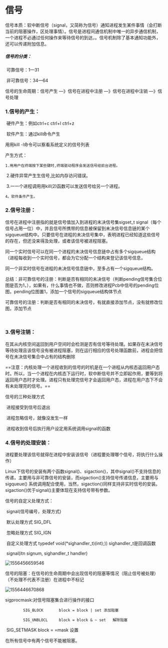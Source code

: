 # 信号

信号本质：软中断信号（signal，又简称为信号）通知进程发生某件事情（会打断当前的阻塞操作，区处理事情）。信号是进程间通信机制中唯一的异步通信机制，一个进程不必通过任何操作来等待信号的到达，。信号机制除了基本通知功能外，还可以传递附加信息。

##### 信号的分类：

​	可靠信号：1—31

​	非可靠信号：34—64



信号的生命周期：信号产生 —》信号在进程中注册 —》信号在进程中注销 —》信号处理



### 1.信号的产生：

​	硬件产生：例如ctrl+c	ctrl+l	ctrl+z

​	软件产生：通过kill命令产生

⽤用kill -l命令可以察看系统定义的信号列表

产生方式：

	1.⽤用户在终端按下某些键时,终端驱动程序会发送信号给前台进程。

​	2.硬件异常产⽣生信号,比如内存访问错误。

​	3.⼀一个进程调⽤用kill(2)函数可以发送信号给另⼀个进程。

	4。软件条件产生。



### 2.信号注册：

信号在进程中注册指的就是信号值加入到进程的未决信号集sigset_t signal（每个信号占用一位）中，并且信号所携带的信息被保留到未决信号信息链的某个sigqueue结构中。只要信号在进程的未决信号集中，表明进程已经知道这些信号的存在，但还没来得及处理，或者该信号被进程阻塞。

​	同一个实时信号可以在同一个进程的未决信号信息链中占有多个sigqueue结构（进程每收到一个实时信号，都会为它分配一个结构来登记该信号信息，

​	同一个非实时信号在进程的未决信号信息链中，至多占有一个sigqueue结构。

​	总结：非可靠信号的注册：判断是否有相同的未决信号（判断pending信号集合位图是否为1，），如果有，什么事情也不做，否则修改进程Pcb中信号的pending位图，pending位图置1，添加一个信号的sigqueue结构体节点

​		    可靠信号的注册：判断是否有相同的未决信号，有就直接添加节点，没有就修改位图，添加节点

​            



### 3.信号注销：

在其从内核空间返回到用户空间时会检测是否有信号等待处理。如果存在未决信号等待处理且该信号没有被进程阻塞，则在运行相应的信号处理函数前，进程会把信号在未决信号集合中占有的结构删除



==注意：内核处理一个进程收到的信号的时机是在一个进程从内核态返回用户态时。所以，当一个进程在内核态下运行时，软中断信号并不立即起作用，要等到将返回用户态时才处理。进程只有处理完信号才会返回用户态，进程在用户态下不会有未处理完的信号。==



信号的三种处理方式

​	进程接受到信号后退出

​	进程忽略信号，就像没发生一样

​	进程收到信号后执行用户设定用系统调用signal的函数



### 4.信号的处理安装：

进程要处理该信号就得在进程中安装该信号（进程要处理哪个信号，将执行什么操作）

​	Linux下信号的安装有两个函数signal()、sigaction()，其中signal()不支持信息的传递，主要用与非可靠信号的安装，而sigaction()支持信号传递信息，主要用与 sigqueue() 系统调用配合使用，当然，sigaction()同样支持非实时信号的安装。sigaction()优于signal()主要体现在支持信号带有参数。





信号的自定义处理方式：

​		signal(信号编号，处理方式)

​						默认处理方式		SIG_DFL

​						忽略处理方式		SIG_IGN

​						自定义处理方式 	typedef void(*sighandler_t)(int);))  sighandler_t是回调函数

​							signal(itn signum, sighandler_t handler)



![1556456659546](C:\Users\thinkpad\AppData\Local\Temp\1556456659546.png)



信号的阻塞：在信号的生命周期中会出现信号的阻塞等情况（阻止信号被处理）（不处理不代表不注册）在进程中不标记



![1556446670868](C:\Users\thinkpad\AppData\Local\Temp\1556446670868.png)

sigprocmask:对信号阻塞集合进行操作的接口

			SIG_BLOCK		block = block | set	添加阻塞

			SIG_UNBLOCL		block = block & ~ set	解除阻塞

​			SIG_SETMASK		block = =mask	设置



在所有信号中有两个信号不能被阻塞。
